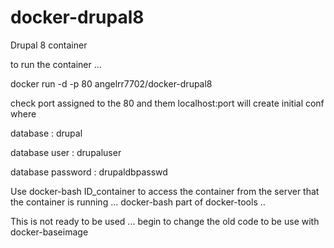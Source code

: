 docker-drupal8
==============

Drupal 8 container 

to run the container ...

docker run -d -p 80 angelrr7702/docker-drupal8

check port assigned to the 80 and them localhost:port will create initial conf where

database : drupal

database user : drupaluser

database password : drupaldbpasswd

Use docker-bash ID_container to access the container from the server that the container is running ...   docker-bash part of docker-tools  ..

This is not ready to be used ... begin to change the old code to be use with docker-baseimage
